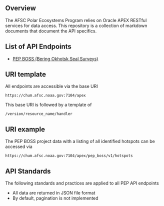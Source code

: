 ## Overview

The AFSC Polar Ecosystems Program relies on Oracle APEX RESTful services for data access. This repository is a collection of markdown documents that document the API specifics.

## List of API Endpoints

* [PEP BOSS (Bering Okhotsk Seal Surveys)](https://github.com/jmlondon/pep-data-apis/blob/master/pep-boss-api.md)

## URI template

All endpoints are accessible via the base URI
```
https://chum.afsc.noaa.gov:7104/apex
```

This base URI is followed by a template of
```
/version/resource_name/handler
```

## URI example

The PEP BOSS project data with a listing of all identified hotspots can be accessed via
```
https://chum.afsc.noaa.gov:7104/apex/pep_boss/v1/hotspots
```

## API Standards

The following standards and practices are applied to all PEP API endpoints

* All data are returned in JSON file format
* By default, pagination is not implemented
